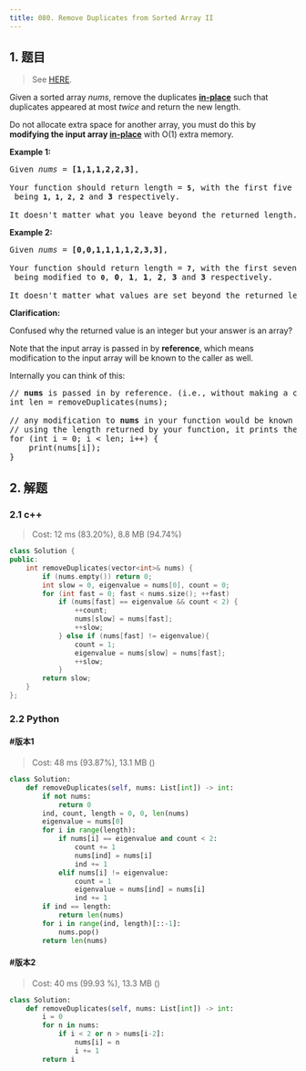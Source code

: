 ```yaml
---
title: 080. Remove Duplicates from Sorted Array II
---
```


## 1. 题目

> See [HERE](https://leetcode.com/problems/remove-duplicates-from-sorted-array-ii/).

<div><p>Given a sorted array <em>nums</em>, remove the duplicates <a href="https://en.wikipedia.org/wiki/In-place_algorithm" target="_blank"><strong>in-place</strong></a> such that duplicates appeared at most&nbsp;<em>twice</em> and return the new length.</p>

<p>Do not allocate extra space for another array, you must do this by <strong>modifying the input array <a href="https://en.wikipedia.org/wiki/In-place_algorithm" target="_blank">in-place</a></strong> with O(1) extra memory.</p>

<p><strong>Example 1:</strong></p>

<pre>Given <em>nums</em> = <strong>[1,1,1,2,2,3]</strong>,

Your function should return length = <strong><code>5</code></strong>, with the first five elements of <em><code>nums</code></em> being <strong><code>1, 1, 2, 2</code></strong> and <strong>3</strong> respectively.

It doesn't matter what you leave beyond the returned length.</pre>

<p><strong>Example 2:</strong></p>

<pre>Given <em>nums</em> = <strong>[0,0,1,1,1,1,2,3,3]</strong>,

Your function should return length = <strong><code>7</code></strong>, with the first seven elements of <em><code>nums</code></em> being modified to&nbsp;<strong><code>0</code></strong>, <strong>0</strong>, <strong>1</strong>, <strong>1</strong>, <strong>2</strong>, <strong>3</strong> and&nbsp;<strong>3</strong> respectively.

It doesn't matter what values are set beyond&nbsp;the returned length.
</pre>

<p><strong>Clarification:</strong></p>

<p>Confused why the returned value is an integer but your answer is an array?</p>

<p>Note that the input array is passed in by <strong>reference</strong>, which means modification to the input array will be known to the caller as well.</p>

<p>Internally you can think of this:</p>

<pre>// <strong>nums</strong> is passed in by reference. (i.e., without making a copy)
int len = removeDuplicates(nums);

// any modification to <strong>nums</strong> in your function would be known by the caller.
// using the length returned by your function, it prints the first <strong>len</strong> elements.
for (int i = 0; i &lt; len; i++) {
&nbsp; &nbsp; print(nums[i]);
}
</pre>
</div>

## 2. 解题

### 2.1 c++

> Cost: 12 ms (83.20%), 8.8 MB (94.74%)

```cpp
class Solution {
public:
    int removeDuplicates(vector<int>& nums) {
        if (nums.empty()) return 0;
        int slow = 0, eigenvalue = nums[0], count = 0;
        for (int fast = 0; fast < nums.size(); ++fast)
            if (nums[fast] == eigenvalue && count < 2) {
                ++count;
                nums[slow] = nums[fast];
                ++slow;
            } else if (nums[fast] != eigenvalue){
                count = 1;
                eigenvalue = nums[slow] = nums[fast];
                ++slow;
            }
        return slow;
    }
};
```

### 2.2 Python

#### #版本1

> Cost: 48 ms (93.87%), 13.1 MB ()

```python
class Solution:
    def removeDuplicates(self, nums: List[int]) -> int:
        if not nums:
            return 0
        ind, count, length = 0, 0, len(nums)
        eigenvalue = nums[0]
        for i in range(length):
            if nums[i] == eigenvalue and count < 2:
                count += 1
                nums[ind] = nums[i]
                ind += 1
            elif nums[i] != eigenvalue:
                count = 1
                eigenvalue = nums[ind] = nums[i]
                ind += 1
        if ind == length:
            return len(nums)
        for i in range(ind, length)[::-1]:
            nums.pop()
        return len(nums)
```

#### #版本2

> Cost: 40 ms (99.93 %), 13.3 MB ()

```python
class Solution:
    def removeDuplicates(self, nums: List[int]) -> int:
        i = 0
        for n in nums:
            if i < 2 or n > nums[i-2]:
                nums[i] = n
                i += 1
        return i
```
